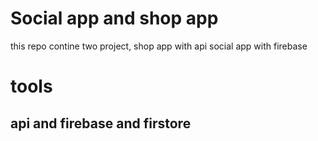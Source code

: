 # Social app and shop app

this repo contine two project,
shop app with api 
social app with firebase

# tools
## api and firebase and firstore
